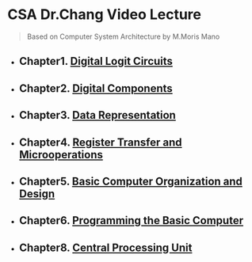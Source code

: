 # CSA Dr.Chang Video Lecture
> Based on Computer System Architecture by M.Moris Mano

- ## Chapter1. [Digital Logit Circuits](Chapter1.md)
- ## Chapter2. [Digital Components](Chapter2.md)
- ## Chapter3. [Data Representation](Chapter3.md)
- ## Chapter4. [Register Transfer and Microoperations](Chapter4.md)
- ## Chapter5. [Basic Computer Organization and Design](Chapter5.md)
- ## Chapter6. [Programming the Basic Computer](Chapter6.md)
- ## Chapter8. [Central Processing Unit](Chapter8.md)